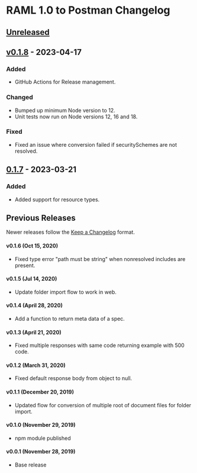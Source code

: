 # RAML 1.0 to Postman Changelog

## [Unreleased]

## [v0.1.8] - 2023-04-17

### Added

-   GitHub Actions for Release management.

### Changed

-   Bumped up minimum Node version to 12.
-   Unit tests now run on Node versions 12, 16 and 18.

### Fixed

-   Fixed an issue where conversion failed if securitySchemes are not resolved.

## [0.1.7] - 2023-03-21

### Added

-   Added support for resource types.

## Previous Releases

Newer releases follow the [Keep a Changelog](https://keepachangelog.com/en/1.0.0/) format.

#### v0.1.6 (Oct 15, 2020)

-   Fixed type error "path must be string" when nonresolved includes are present.

#### v0.1.5 (Jul 14, 2020)

-   Update folder import flow to work in web.

#### v0.1.4 (April 28, 2020)

-   Add a function to return meta data of a spec.

#### v0.1.3 (April 21, 2020)

-   Fixed multiple responses with same code returning example with 500 code.

#### v0.1.2 (March 31, 2020)

-   Fixed default response body from object to null.

#### v0.1.1 (December 20, 2019)

-   Updated flow for conversion of multiple root of document files for folder import.

#### v0.1.0 (November 29, 2019)

-   npm module published

#### v0.0.1 (November 28, 2019)

-   Base release

[Unreleased]: https://github.com/postmanlabs/raml1-to-postman/compare/v0.1.8...HEAD

[v0.1.8]: https://github.com/postmanlabs/raml1-to-postman/compare/0.1.7...v0.1.8

[0.1.7]: https://github.com/postmanlabs/raml1-to-postman/compare/0.1.6...0.1.7
